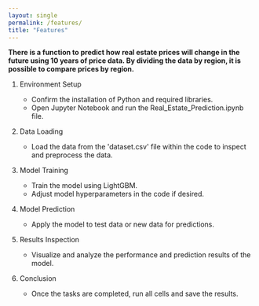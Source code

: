 ```yaml
---
layout: single
permalink: /features/
title: "Features"
---
```


**There is a function to predict how real estate prices will change in the future using 10 years of price data. By dividing the data by region, it is possible to compare prices by region.**

1. Environment Setup

    * Confirm the installation of Python and required libraries.
    * Open Jupyter Notebook and run the Real_Estate_Prediction.ipynb file.

2. Data Loading

    * Load the data from the 'dataset.csv' file within the code to inspect and preprocess the data.

3. Model Training

    * Train the model using LightGBM.
    * Adjust model hyperparameters in the code if desired.

4. Model Prediction

    * Apply the model to test data or new data for predictions.

5. Results Inspection

    * Visualize and analyze the performance and prediction results of the model.

6. Conclusion

    * Once the tasks are completed, run all cells and save the results.